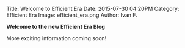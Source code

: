 Title: Welcome to Efficient Era
Date: 2015-07-30 04:20PM
Category: Efficient Era
Image: efficient_era.png
Author: Ivan F.

**Welcome to the new Efficient Era Blog**

More exciting information coming soon!

